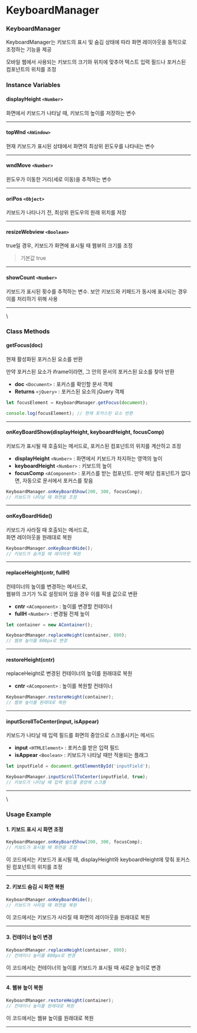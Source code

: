 # KeyboardManager

### KeyboardManager

KeyboardManager는 키보드의 표시 및 숨김 상태에 따라 화면 레이아웃을 동적으로 조정하는 기능을 제공

모바일 웹에서 사용되는 키보드의 크기와 위치에 맞추어 텍스트 입력 필드나 포커스된 컴포넌트의 위치를 조정

### Instance Variables

#### displayHeight `<Number>`

화면에서 키보드가 나타날 때, 키보드의 높이를 저장하는 변수

***

#### topWnd `<AWindow>`

현재 키보드가 표시된 상태에서 화면의 최상위 윈도우를 나타내는 변수

***

#### wndMove `<Number>`

윈도우가 이동한 거리(세로 이동)을 추적하는 변수

***

#### oriPos `<Object>`

키보드가 나타나기 전, 최상위 윈도우의 원래 위치를 저장

***

#### resizeWebview `<Boolean>`

true일 경우, 키보드가 화면에 표시될 때 웹뷰의 크기를 조정

> 기본값 true

***

#### showCount `<Number>`

키보드가 표시된 횟수를 추적하는 변수. 보안 키보드와 키패드가 동시에 표시되는 경우 이를 처리하기 위해 사용

***

\


### **Class Methods**

#### getFocus(doc)

현재 활성화된 포커스된 요소를 반환

만약 포커스된 요소가 iframe이라면, 그 안의 문서의 포커스된 요소를 찾아 반환

* **doc** `<Document>` : 포커스를 확인할 문서 객체
* **Returns** `<jQuery>` : 포커스된 요소의 jQuery 객체

```js
let focusElement = KeyboardManager.getFocus(document);

console.log(focusElement); // 현재 포커스된 요소 반환
```

***

#### onKeyBoardShow(displayHeight, keyboardHeight, focusComp)

키보드가 표시될 때 호출되는 메서드로, 포커스된 컴포넌트의 위치를 계산하고 조정

* **displayHeight** `<Number>` : 화면에서 키보드가 차지하는 영역의 높이
* **keyboardHeight** `<Number>` : 키보드의 높이
* **focusComp** `<AComponent>` : 포커스를 받는 컴포넌트. 만약 해당 컴포넌트가 없다면, 자동으로 문서에서 포커스를 찾음

```js
KeyboardManager.onKeyBoardShow(200, 300, focusComp); 
// 키보드가 나타날 때 화면을 조정
```

***

#### **onKeyBoardHide()**

키보드가 사라질 때 호출되는 메서드로,\
화면 레이아웃을 원래대로 복원

```js
KeyboardManager.onKeyBoardHide(); 
// 키보드가 숨겨질 때 레이아웃 복원
```

***

#### **replaceHeight(cntr, fullH)**

컨테이너의 높이를 변경하는 메서드로,\
웹뷰의 크기가 %로 설정되어 있을 경우 이를 픽셀 값으로 변환

* **cntr** `<AComponent>` : 높이를 변경할 컨테이너
* **fullH** `<Number>` : 변경될 전체 높이

```js
let container = new AContainer();

KeyboardManager.replaceHeight(container, 800); 
// 웹뷰 높이를 800px로 변경
```

***

#### **restoreHeight(cntr)**

replaceHeight로 변경된 컨테이너의 높이를 원래대로 복원

* **cntr** `<AComponent>` : 높이를 복원할 컨테이너

```js
KeyboardManager.restoreHeight(container); 
// 웹뷰 높이를 원래대로 복원
```

***

#### **inputScrollToCenter(input, isAppear)**

키보드가 나타날 때 입력 필드를 화면의 중앙으로 스크롤시키는 메서드

* **input** `<HTMLElement>` : 포커스를 받은 입력 필드
* **isAppear** `<Boolean>` : 키보드가 나타날 때만 적용되는 플래그

```js
let inputField = document.getElementById('inputField');

KeyboardManager.inputScrollToCenter(inputField, true); 
// 키보드가 나타날 때 입력 필드를 중앙에 스크롤
```

***

\


### **Usage Example**

#### **1. 키보드 표시 시 화면 조정**

```js
KeyboardManager.onKeyBoardShow(200, 300, focusComp); 
// 키보드가 표시될 때 화면을 조정 
```

이 코드에서는 키보드가 표시될 때, displayHeight와 keyboardHeight에 맞춰 포커스된 컴포넌트의 위치를 조정

***

#### **2. 키보드 숨김 시 화면 복원**

```js
KeyboardManager.onKeyBoardHide(); 
// 키보드가 사라질 때 화면을 복원 
```

이 코드에서는 키보드가 사라질 때 화면의 레이아웃을 원래대로 복원

***

#### **3. 컨테이너 높이 변경**

```js
KeyboardManager.replaceHeight(container, 800); 
// 컨테이너 높이를 800px로 변경 
```

이 코드에서는 컨테이너의 높이를 키보드가 표시될 때 새로운 높이로 변경

***

#### **4. 웹뷰 높이 복원**

```js
KeyboardManager.restoreHeight(container); 
// 컨테이너 높이를 원래대로 복원 
```

이 코드에서는 웹뷰 높이를 원래대로 복원

***
